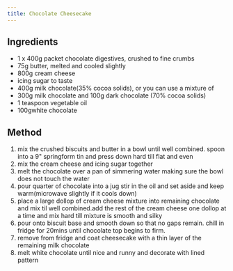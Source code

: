 ```yaml
---
title: Chocolate Cheesecake
---
```


## Ingredients

-   1 x 400g packet chocolate digestives, crushed to fine crumbs
-   75g butter, melted and cooled slightly
-   800g cream cheese
-   icing sugar to taste
-   400g milk chocolate(35% cocoa solids), or you can use a mixture of
-   300g milk chocolate and 100g dark chocolate (70% cocoa solids)
-   1 teaspoon vegetable oil
-   100gwhite chocolate

## Method

1.  mix the crushed biscuits and butter in a bowl until well combined. spoon into a 9" springform tin and press down hard till flat and even
2.  mix the cream cheese and icing sugar together
3.  melt the chocolate over a pan of simmering water making sure the bowl does not touch the water
4.  pour quarter of chocolate into a jug stir in the oil and set aside and keep warm(microwave slightly if it cools down)
5.  place a large dollop of cream cheese mixture into remaining chocolate and mix til well combined.add the rest of the cream cheese one dollop at a time and mix hard till mixture is smooth and silky
6.  pour onto biscuit base and smooth down so that no gaps remain. chill in fridge for 20mins until chocolate top begins to firm.
7.  remove from fridge and coat cheesecake with a thin layer of the remaining milk chocolate
8.  melt white chocolate until nice and runny and decorate with lined pattern
